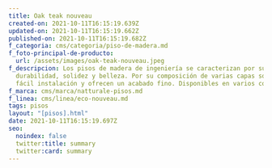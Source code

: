 ```yaml
---
title: Oak teak nouveau
created-on: 2021-10-11T16:15:19.639Z
updated-on: 2021-10-11T16:15:19.662Z
published-on: 2021-10-11T16:15:19.682Z
f_categoria: cms/categoria/piso-de-madera.md
f_foto-principal-de-producto:
  url: /assets/images/oak-teak-nouveau.jpeg
f_descripcion: Los pisos de madera de ingeniería se caracterizan por su
  durabilidad, solidez y belleza. Por su composición de varias capas son de
  fácil instalación y ofrecen un acabado fino. Disponibles en varios colores.
f_marca: cms/marca/natturale-pisos.md
f_linea: cms/linea/eco-nouveau.md
tags: pisos
layout: "[pisos].html"
date: 2021-10-11T16:15:19.697Z
seo:
  noindex: false
  twitter:title: summary
  twitter:card: summary
---
```


